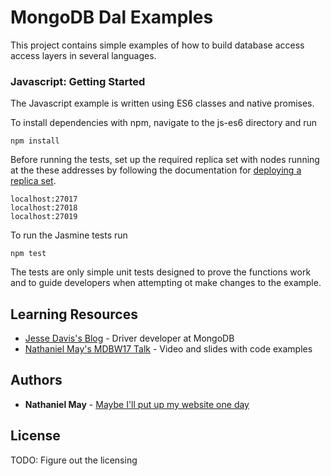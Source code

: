 # MongoDB Dal Examples

This project contains simple examples of how to build database access access layers in several languages.

### Javascript: Getting Started

The Javascript example is written using ES6 classes and native promises.

To install dependencies with npm, navigate to the js-es6 directory and run
```
npm install
```

Before running the tests, set up the required replica set with nodes running at the these addresses by following the documentation for [deploying a replica set](https://docs.mongodb.com/v3.4/tutorial/deploy-replica-set/).
```
localhost:27017
localhost:27018
localhost:27019
``` 

To run the Jasmine tests run
```
npm test
```
The tests are only simple unit tests designed to prove the functions work and to guide developers when attempting ot make changes to the example.

## Learning Resources 

* [Jesse Davis's Blog](https://emptysqua.re/blog/how-to-write-resilient-mongodb-applications/) - Driver developer at MongoDB
* [Nathaniel May's MDBW17 Talk](https://explore.mongodb.com/developer/nathaniel-may) - Video and slides with code examples

## Authors

* **Nathaniel May** - [Maybe I'll put up my website one day](http://nathanielmay.com)

## License

TODO: Figure out the licensing
